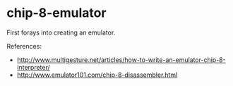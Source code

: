 # chip-8-emulator

First forays into creating an emulator.

References:
* http://www.multigesture.net/articles/how-to-write-an-emulator-chip-8-interpreter/
* http://www.emulator101.com/chip-8-disassembler.html